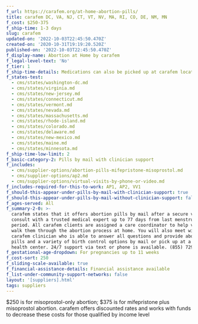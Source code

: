 ```yaml
---
f_url: https://carafem.org/at-home-abortion-pills/
title: carafem DC, VA, NJ, CT, VT, NV, MA, RI, CO, DE, NM, MN
f_cost: $250-375
f_ship-time: 1-3 days
slug: carafem
updated-on: '2022-10-03T22:45:50.470Z'
created-on: '2020-10-31T19:19:20.520Z'
published-on: '2022-10-03T22:45:50.470Z'
f_display-name: Abortion at Home by carafem
f_legal-level-text: 'No'
f_tier: 1
f_ship-time-details: Medications can also be picked up at carafem locations.
f_states-test:
  - cms/states/washington-dc.md
  - cms/states/virginia.md
  - cms/states/new-jersey.md
  - cms/states/connecticut.md
  - cms/states/vermont.md
  - cms/states/nevada.md
  - cms/states/massachusetts.md
  - cms/states/rhode-island.md
  - cms/states/colorado.md
  - cms/states/delaware.md
  - cms/states/new-mexico.md
  - cms/states/maine.md
  - cms/states/minnesota.md
f_ship-time-low-limit: 2
f_basic-category-2: Pills by mail with clinician support
f_includes:
  - cms/supplier-options/abortion-pills-mifepristone-misoprostol.md
  - cms/supplier-options/ap2.md
  - cms/supplier-options/virtual-visits-by-phone-or-video.md
f_includes-required-for-this-to-work: AP1, AP2, VV1
f_should-this-appear-under-pills-by-mail-with-clinician-support: true
f_should-this-appear-under-pills-by-mail-without-clinician-support: false
f_ages-served: All
f_summary-2-0: >-
  carafem states that it offers abortion pills by mail after a secure video
  consult with a trusted medical expert up to 77 days from last menstrual
  period. All carafem clients are assigned a care coordinator to help virtually
  walk them through the abortion process at home. You will also meet with a
  carafem clinician who is able to answer all questions and provide abortion
  pills and a variety of birth control options by mail or pick up at a carafem
  health center. 24/7 support via text or phone is available. (855) 729-2272
f_gestational-age-dropdown: For pregnancies up to 11 weeks
f_cost-sort: 250
f_sliding-scale-available: true
f_financial-assistance-details: Financial assistance available
f_list-under-community-support-networks: false
layout: '[suppliers].html'
tags: suppliers
---
```


$250 is for misoprostol-only abortion; $375 is for mifepristone plus misoprostol abortion. carafem offers discounted rates and works with funds to decrease these costs for those qualified by income level
